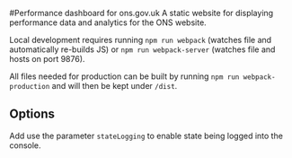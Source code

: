 #Performance dashboard for ons.gov.uk
A static website for displaying performance data and analytics for the ONS website.

Local development requires running `npm run webpack` (watches file and automatically re-builds JS) or `npm run webpack-server` (watches file and hosts on port 9876). 

All files needed for production can be built by running `npm run webpack-production` and will then be kept under `/dist`.

## Options
Add use the parameter `stateLogging` to enable state being logged into the console.